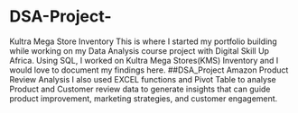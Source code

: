 # DSA-Project-
Kultra Mega Store Inventory
This is where I started my portfolio building while working on my Data Analysis course project with Digital Skill Up Africa.
Using SQL, I worked on Kultra Mega Stores(KMS) Inventory and I would love to document my findings here.
##DSA_Project
Amazon Product Review Analysis
I also used EXCEL functions and Pivot Table to analyse Product and Customer review data to generate insights that can guide product improvement, marketing strategies, and customer engagement.
